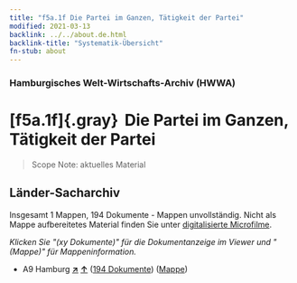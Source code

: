 ```yaml
---
title: "f5a.1f Die Partei im Ganzen, Tätigkeit der Partei"
modified: 2021-03-13
backlink: ../../about.de.html
backlink-title: "Systematik-Übersicht"
fn-stub: about
---
```


### Hamburgisches Welt-Wirtschafts-Archiv (HWWA)

# [f5a.1f]{.gray}&#8201; Die Partei im Ganzen, Tätigkeit der Partei&#160; 


> Scope Note: aktuelles Material






## Länder-Sacharchiv




Insgesamt 1 Mappen, 194 Dokumente - Mappen unvollständig.
Nicht als Mappe aufbereitetes Material finden Sie unter [digitalisierte Microfilme](/film/h1_sh.de.html).

_Klicken Sie "(xy Dokumente)" für die Dokumentanzeige im Viewer und "(Mappe)" für Mappeninformation._



- A9 Hamburg [**&nearr;**](../../../geo/i/140905/about.de.html "Hamburg (alle Mappen)") [**&uarr;**](../../../geo/about.de.html#A9 "Ländersystematik") (<a href="https://pm20.zbw.eu/iiifview/folder/sh/140905,144427" title="über: Hamburg : Die Partei im Ganzen, Tätigkeit der Partei" target="_blank">194 Dokumente</a>) ([Mappe](../../../../folder/sh/1409xx/140905/1444xx/144427/about.de.html))








